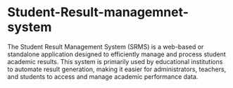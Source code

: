 # Student-Result-managemnet-system
The Student Result Management System (SRMS) is a web-based or standalone application designed to efficiently manage and process student academic results. This system is primarily used by educational institutions to automate result generation, making it easier for administrators, teachers, and students to access and manage academic performance data.
